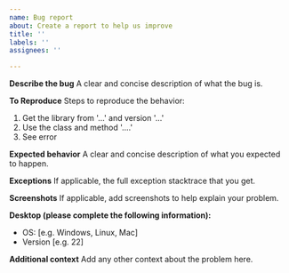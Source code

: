```yaml
---
name: Bug report
about: Create a report to help us improve
title: ''
labels: ''
assignees: ''

---
```


**Describe the bug**
A clear and concise description of what the bug is.

**To Reproduce**
Steps to reproduce the behavior:
1. Get the library from '...' and version '...'
2. Use the class and method '....'
3. See error

**Expected behavior**
A clear and concise description of what you expected to happen.

**Exceptions**
If applicable, the full exception stacktrace that you get.

**Screenshots**
If applicable, add screenshots to help explain your problem.

**Desktop (please complete the following information):**
 - OS: [e.g. Windows, Linux, Mac]
 - Version [e.g. 22]

**Additional context**
Add any other context about the problem here.
